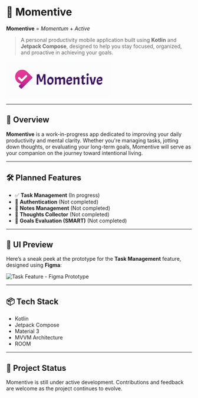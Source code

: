 

# 📱 Momentive 

**Momentive** = *Momentum* + *Active*

> A personal productivity mobile application built using **Kotlin** and **Jetpack Compose**, designed to help you stay focused, organized, and proactive in achieving your goals.

  <img src="assets/logo/app_logo_v2_cropped.png" alt="Momentive Logo" width="284" height="100">

---

## 🚀 Overview

**Momentive** is a work-in-progress app dedicated to improving your daily productivity and mental clarity. Whether you're managing tasks, jotting down thoughts, or evaluating your long-term goals, Momentive will serve as your companion on the journey toward intentional living.

---

## 🛠 Planned Features

- ✅ **Task Management** (In progress)  
- 🔐 **Authentication** (Not completed)  
- 📝 **Notes Management** (Not completed)  
- 💭 **Thoughts Collector** (Not completed)  
- 🎯 **Goals Evaluation (SMART)** (Not completed)

---

## 🎨 UI Preview

Here’s a sneak peek at the prototype for the **Task Management** feature, designed using **Figma**:

![Task Feature - Figma Prototype](assets/logo/task_feature_prototype.png)

---

## 📦 Tech Stack

- Kotlin  
- Jetpack Compose  
- Material 3  
- MVVM Architecture
- ROOM
  
---

## 🚧 Project Status

Momentive is still under active development. Contributions and feedback are welcome as the project continues to evolve.
